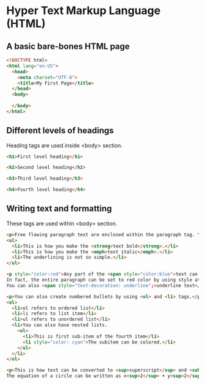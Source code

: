 # Hyper Text Markup Language (HTML)

## A basic bare-bones HTML page

```html
<!DOCTYPE html>
<html lang="en-US">
  <head>
    <meta charset="UTF-8">
    <title>My First Page</title>
  </head>
  <body>
    
  </body>
</html>
```

## Different levels of headings

Heading tags are used inside &lt;body&gt; section.

```html
<h1>First level heading</h1>

<h2>Second level heading</h2>

<h3>Third level heading</h3>

<h4>Fourth level heading</h4>
```

## Writing text and formatting

These tags are used within &lt;body&gt; section.

```html
<p>Free flowing paragraph text are enclosed within the paragraph tag. You use <br /> for line break. Adding bullets can be done using <ul> and <li> tags as shown below.</p>
<ul>
  <li>This is how you make the <strong>text bold</strong>.</li> 
  <li>This is how you make the <emph>text italic</emph>.</li>
  <li>The underlining is not so simple.</li>
</ul>

<p style="color:red">Any part of the <span style="color:blue">text can be made blue</span> by enclosing them within span tag and using the style attribute.<br />
In fact, the entire paragraph can be set to red color by using style attribute of the paragraph tag.<br>
You can also <span style="text-decoration: underline";>underline text</span> using style tag.</p>

<p>You can also create numbered bullets by using <ol> and <li> tags.</p>
<ol>
  <li>ol refers to ordered list</li>
  <li>li refers to list item</li>
  <li>ul refers to unordered list</li>
  <li>You can also have nested lists.
    <ul>
      <li>This is first sub-item of the fourth item</li>
      <li style="color: cyan">The subitem can be colored.</li>
    </ul>
  </li>
</ol>

<p>This is how text can be converted to <sup>superscript</sup> and <sub>subscript</sub>. <br /> 
The equation of a circle can be written as x<sup>2</sup> + y<sup>2</sup> = r<sup>2</sup>.
```


